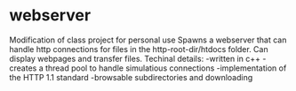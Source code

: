 # webserver
Modification of class project for personal use
Spawns a webserver that can handle http connections for files in the http-root-dir/htdocs folder. Can display webpages and transfer files.
Techinal details:
-written in c++
-creates a thread pool to handle simulatious connections
-implementation of the HTTP 1.1 standard
-browsable subdirectories and downloading
